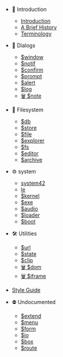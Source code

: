 * 👣 Introduction

    * [Introduction](README.md)
    * [A Brief History](intro/history.md)
    * [Terminology](intro/terminology.md)

* 💬 Dialogs

    * [$window](dialog/window.md)
    * [$notif](dialog/notif/README.md)
    * [$confirm](/dialog/confirm.md)
    * [$prompt](/dialog/prompt.md)
    * [$alert](dialog/alert/README.md)
    * [$log](dialog/log/README.md)
    * [🗑️ $note](dialog/note.md)

* 📁 Filesystem

    * [$db](filesystem/db.md)
    * [$store](filesystem/store.md)
    * [$file](filesystem/file/README.md)
    * [$explorer](filesystem/explorer/README.md)
    * [$fs](filesystem/fs/README.md)
    * [$editor](filesystem/editor/README.md)
    * [$archive](filesystem/archive.md)

* ⚙ system

    * [system42](system/system42.md)
    * [le](system/le/README.md)
    * [$kernel](system/kernel.md)
    * [$exe](system/exe/README.md)
    * [$audio](system/audio/README.md)
    * [$loader](system/loader/README.md)
    * [$boot](system/boot/README.md)

* 🛠 Utilities

    * [$url](utils/url/README.md)
    * [$state](utils/state/README.md)
    * [$clip](utils/clip/README.md)
    * [🗑 $dom](utils/dom.md)
    * [🗑 $iframe](utils/iframe.md)

* [Style Guide](style-guide.md)

* ⛔ Undocumented

    * [$extend](nodoc/extend.md)
    * [$menu](nodoc/menu.md)
    * [$form](nodoc/form.md)
    * [$io](nodoc/io.md)
    * [$box](nodoc/box.md)
    * [$route](nodoc/route.md)
